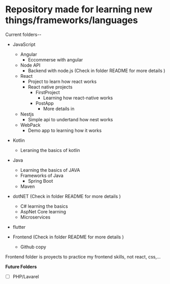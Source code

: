 # Repository made for learning new things/frameworks/languages

Current folders--

* JavaScript
    * Angular
        * Eccommerse with angular
    * Node API
        * Backend with node.js (Check in folder README for more details )
    * React
        * Project to learn how react works
        * React native projects
            * FirstProject
               * Learning how react-native works
            * PostApp
               * More details in [](other_file.md)
    * Nestjs 
        * Simple api to undertand how nest works
    * WebPack
        * Demo app to learning how it works

* Kotlin
    * Leraning the basics of kotlin
* Java
    * Learning the basics of JAVA
    * Frameworks of Java
        * Spring Boot
    * Maven 
* dotNET (Check in folder README for more details ) 
    * C# learning the basics
    * AspNet Core learning
    * Microservices 
* flutter 
* Frontend (Check in folder README for more details )
    * Github copy

Frontend folder is proyects to practice my frontend skills, not react, css,...


**Future Folders**
- [ ] PHP/Lavarel

